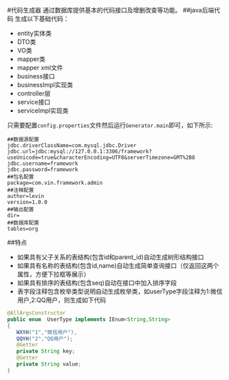 #代码生成器
通过数据库提供基本的代码接口及增删改查等功能。
##java后端代码
生成以下基础代码：
+ entity实体类
+ DTO类
+ VO类
+ mapper类
+ mapper xml文件
+ business接口
+ businessImpl实现类
+ controller层
+ service接口
+ serviceImpl实现类

只需要配置`config.properties`文件然后运行`Generator.main`即可，如下所示:
```properties
##数据源配置
jdbc.driverClassName=com.mysql.jdbc.Driver
jdbc.url=jdbc:mysql://127.0.0.1:3306/framework?useUnicode=true&characterEncoding=UTF8&serverTimezone=GMT%2B8
jdbc.username=framework
jdbc.password=framework
##包名配置
package=com.vin.framework.admin
##注释配置
author=levin
version=1.0.0
##输出配置
dir=
##数据库配置
tables=org
```
##特点
+ 如果具有父子关系的表结构(包含id和parent_id)自动生成树形结构接口
+ 如果具有名称的表结构(包含id,name)自动生成简单查询接口（仅返回这两个属性，方便下拉框等展示）
+ 如果具有排序的表结构(包含seq)自动在接口中加入排序字段
+ 表字段注释包含枚举类型说明自动生成枚举类，如userType字段注释为1:微信用户,2:QQ用户，则生成如下代码
```java
@AllArgsConstructor
public enum  UserType implements IEnum<String,String>
{
   WXYH("1","微信用户"),
   QQYH("2","QQ用户");
   @Getter
   private String key;
   @Getter
   private String value;
}
```